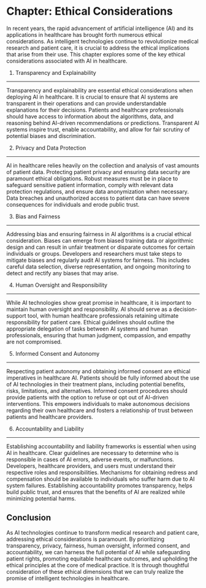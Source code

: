 Chapter: Ethical Considerations
===============================

In recent years, the rapid advancement of artificial intelligence (AI) and its applications in healthcare has brought forth numerous ethical considerations. As intelligent technologies continue to revolutionize medical research and patient care, it is crucial to address the ethical implications that arise from their use. This chapter explores some of the key ethical considerations associated with AI in healthcare.

1. Transparency and Explainability
----------------------------------

Transparency and explainability are essential ethical considerations when deploying AI in healthcare. It is crucial to ensure that AI systems are transparent in their operations and can provide understandable explanations for their decisions. Patients and healthcare professionals should have access to information about the algorithms, data, and reasoning behind AI-driven recommendations or predictions. Transparent AI systems inspire trust, enable accountability, and allow for fair scrutiny of potential biases and discrimination.

2. Privacy and Data Protection
------------------------------

AI in healthcare relies heavily on the collection and analysis of vast amounts of patient data. Protecting patient privacy and ensuring data security are paramount ethical obligations. Robust measures must be in place to safeguard sensitive patient information, comply with relevant data protection regulations, and ensure data anonymization when necessary. Data breaches and unauthorized access to patient data can have severe consequences for individuals and erode public trust.

3. Bias and Fairness
--------------------

Addressing bias and ensuring fairness in AI algorithms is a crucial ethical consideration. Biases can emerge from biased training data or algorithmic design and can result in unfair treatment or disparate outcomes for certain individuals or groups. Developers and researchers must take steps to mitigate biases and regularly audit AI systems for fairness. This includes careful data selection, diverse representation, and ongoing monitoring to detect and rectify any biases that may arise.

4. Human Oversight and Responsibility
-------------------------------------

While AI technologies show great promise in healthcare, it is important to maintain human oversight and responsibility. AI should serve as a decision-support tool, with human healthcare professionals retaining ultimate responsibility for patient care. Ethical guidelines should outline the appropriate delegation of tasks between AI systems and human professionals, ensuring that human judgment, compassion, and empathy are not compromised.

5. Informed Consent and Autonomy
--------------------------------

Respecting patient autonomy and obtaining informed consent are ethical imperatives in healthcare AI. Patients should be fully informed about the use of AI technologies in their treatment plans, including potential benefits, risks, limitations, and alternatives. Informed consent procedures should provide patients with the option to refuse or opt out of AI-driven interventions. This empowers individuals to make autonomous decisions regarding their own healthcare and fosters a relationship of trust between patients and healthcare providers.

6. Accountability and Liability
-------------------------------

Establishing accountability and liability frameworks is essential when using AI in healthcare. Clear guidelines are necessary to determine who is responsible in cases of AI errors, adverse events, or malfunctions. Developers, healthcare providers, and users must understand their respective roles and responsibilities. Mechanisms for obtaining redress and compensation should be available to individuals who suffer harm due to AI system failures. Establishing accountability promotes transparency, helps build public trust, and ensures that the benefits of AI are realized while minimizing potential harms.

Conclusion
----------

As AI technologies continue to transform medical research and patient care, addressing ethical considerations is paramount. By prioritizing transparency, privacy, fairness, human oversight, informed consent, and accountability, we can harness the full potential of AI while safeguarding patient rights, promoting equitable healthcare outcomes, and upholding the ethical principles at the core of medical practice. It is through thoughtful consideration of these ethical dimensions that we can truly realize the promise of intelligent technologies in healthcare.
